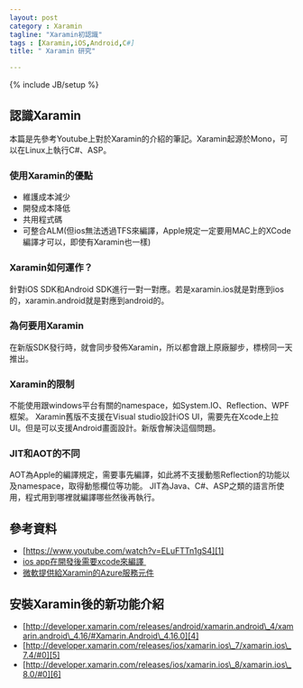 ```yaml
---
layout: post
category : Xaramin 
tagline: "Xaramin初認識"
tags : [Xaramin,iOS,Android,C#]
title: " Xaramin 研究"

---
```

{% include JB/setup %}

## 認識Xaramin
本篇是先參考Youtube上對於Xaramin的介紹的筆記。Xaramin起源於Mono，可以在Linux上執行C#、ASP。

### 使用Xaramin的優點
- 維護成本減少
- 開發成本降低
- 共用程式碼
- 可整合ALM(但ios無法透過TFS來編譯，Apple規定一定要用MAC上的XCode編譯才可以，即使有Xaramin也一樣)

### Xaramin如何運作？
針對iOS SDK和Android SDK進行一對一對應。若是xaramin.ios就是對應到ios的，xaramin.android就是對應到android的。

### 為何要用Xaramin
在新版SDK發行時，就會同步發佈Xaramin，所以都會跟上原廠腳步，標榜同一天推出。
### Xaramin的限制
不能使用跟windows平台有關的namespace，如System.IO、Reflection、WPF框架。
Xaramin舊版不支援在Visual studio設計iOS UI，需要先在Xcode上拉UI。但是可以支援Android畫面設計。新版會解決這個問題。


### JIT和AOT的不同
AOT為Apple的編譯規定，需要事先編譯，如此將不支援動態Reflection的功能以及namespace，取得動態欄位等功能。
JIT為Java、C#、ASP之類的語言所使用，程式用到哪裡就編譯哪些然後再執行。

## 參考資料
- [https://www.youtube.com/watch?v=ELuFTTn1gS4][1]
- [ios app在開發後需要xcode來編譯 ][2] 
- [微軟提供給Xaramin的Azure服務元件][3]

## 安裝Xaramin後的新功能介紹
- [http://developer.xamarin.com/releases/android/xamarin.android\_4/xamarin.android\_4.16/#Xamarin.Android\_4.16.0][4]
- [http://developer.xamarin.com/releases/ios/xamarin.ios\_7/xamarin.ios\_7.4/#0][5]
- [http://developer.xamarin.com/releases/ios/xamarin.ios\_8/xamarin.ios\_8.0/#0][6]

[1]:	https://www.youtube.com/watch?v=ELuFTTn1gS4
[2]:	https://www.youtube.com/watch?v=ELuFTTn1gS4#t=2920
[3]:	https://www.youtube.com/watch?v=ELuFTTn1gS4#t=2740
[4]:	http://developer.xamarin.com/releases/android/xamarin.android_4/xamarin.android_4.16/#Xamarin.Android_4.16.0
[5]:	http://developer.xamarin.com/releases/ios/xamarin.ios_7/xamarin.ios_7.4/#0
[6]:	http://developer.xamarin.com/releases/ios/xamarin.ios_8/xamarin.ios_8.0/#0
